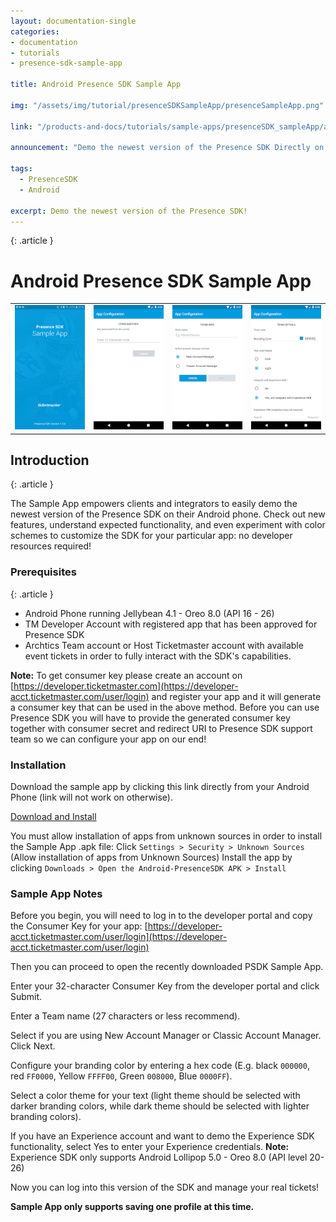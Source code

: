 ```yaml
---
layout: documentation-single
categories:
- documentation
- tutorials
- presence-sdk-sample-app

title: Android Presence SDK Sample App

img: "/assets/img/tutorial/presenceSDKSampleApp/presenceSampleApp.png"

link: "/products-and-docs/tutorials/sample-apps/presenceSDK_sampleApp/android/index.html"

announcement: "Demo the newest version of the Presence SDK Directly on your Android device!"

tags: 
  - PresenceSDK
  - Android

excerpt: Demo the newest version of the Presence SDK!
---
```


{: .article }
# Android Presence SDK Sample App
<div class="col-lg-12 config-block">
	<table style="border: none;">
		<tr style="background-color: #FFFFF; border: none;">
			<td style="border: none;"><img src="/assets/img/tutorial/presenceSDKSampleApp/android_sampleapp_0.png"></td>
			<td style="border: none;"><img src="/assets/img/tutorial/presenceSDKSampleApp/android_sampleapp_1.png"></td>
			<td style="border: none;"><img src="/assets/img/tutorial/presenceSDKSampleApp/android_sampleapp_2.png"></td>
			<td style="border: none;"><img src="/assets/img/tutorial/presenceSDKSampleApp/android_sampleapp_3.png"></td>
		</tr>
	</table>
</div>

## Introduction
{: .article }

The Sample App empowers clients and integrators to easily demo the newest version of the Presence SDK on their Android phone.
Check out new features, understand expected functionality, and even experiment with color schemes to customize the SDK for your particular app: no developer resources required!


### Prerequisites
{: .article }
- Android Phone running Jellybean 4.1 - Oreo 8.0 (API 16 - 26)
- TM Developer Account with registered app that has been approved for Presence SDK
- Archtics Team account or Host Ticketmaster account with available event tickets in order to fully interact with the SDK's capabilities.

**Note:** To get consumer key please create an account on [https://developer.ticketmaster.com](https://developer-acct.ticketmaster.com/user/login) and register your app and it will generate a consumer key that can be used in the above method. Before you can use Presence SDK you will have to provide the generated consumer key together with consumer secret and redirect URI to Presence SDK support team so we can configure your app on our end!

### Installation
Download the sample app by clicking this link directly from your Android Phone (link will not work on otherwise).

<a class="button button-blue" href="/products-and-docs/sdks/presence/android/app-prod-debug.apk">Download and Install</a>

You must allow installation of apps from unknown sources in order to install the Sample App .apk file:
Click `Settings > Security > Unknown Sources` (Allow installation of apps from Unknown Sources)
Install the app by clicking `Downloads > Open the Android-PresenceSDK APK > Install`

### Sample App Notes
Before you begin, you will need to log in to the developer portal and copy the Consumer Key for your app: [https://developer-acct.ticketmaster.com/user/login](https://developer-acct.ticketmaster.com/user/login)

Then you can proceed to open the recently downloaded PSDK Sample App.

Enter your 32-character Consumer Key from the developer portal and click Submit.

Enter a Team name (27 characters or less recommend).

Select if you are using New Account Manager or Classic Account Manager.
Click Next.

Configure your branding color by entering a hex code (E.g. black `000000`, red `FF0000`, Yellow `FFFF00`, Green `008000`, Blue `0000FF`).

Select a color theme for your text (light theme should be selected with darker branding colors, while dark theme should be selected with lighter branding colors).

If you have an Experience account and want to demo the Experience SDK functionality, select Yes to enter your Experience credentials. **Note:** Experience SDK only supports Android Lollipop 5.0 - Oreo 8.0 (API level 20-26)

Now you can log into this version of the SDK and manage your real tickets! 

**Sample App only supports saving one profile at this time.**